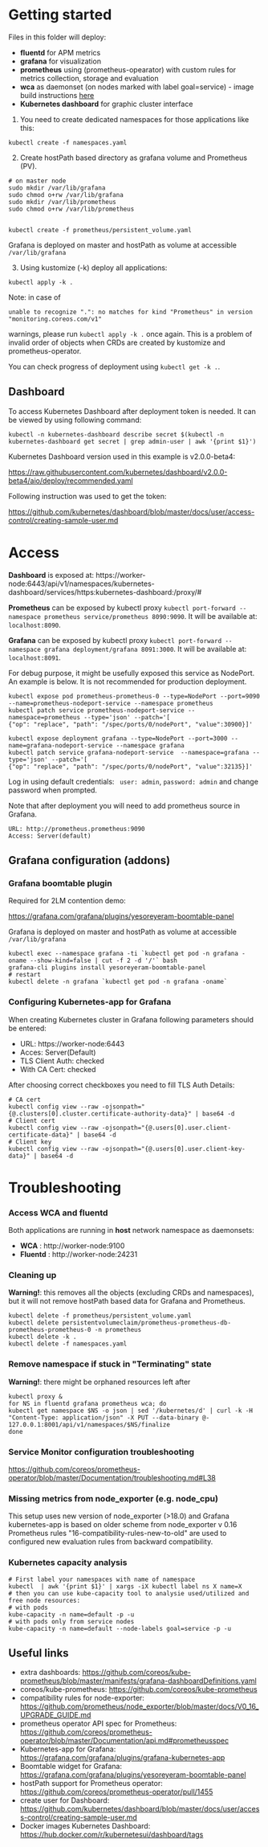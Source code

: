 Getting started
===============

Files in this folder will deploy:

- **fluentd** for APM metrics
- **grafana** for visualization
- **prometheus** using (prometheus-opearator) with custom rules for metrics collection, storage and 
  evaluation
- **wca** as daemonset (on nodes marked with label goal=service) - image build instructions [here](wca/README.md)
- **Kubernetes dashboard** for graphic cluster interface

1. You need to create dedicated namespaces for those applications like this:

```shell
kubectl create -f namespaces.yaml
```

2. Create hostPath based directory as grafana volume and Prometheus (PV).

```shell 
# on master node
sudo mkdir /var/lib/grafana
sudo chmod o+rw /var/lib/grafana
sudo mkdir /var/lib/prometheus
sudo chmod o+rw /var/lib/prometheus


kubectl create -f prometheus/persistent_volume.yaml
```

Grafana is deployed on master and hostPath as volume at accessible `/var/lib/grafana`

3. Using kustomize (-k) deploy all applications:

```shell
kubectl apply -k .
```

Note: in case of 

`unable to recognize ".": no matches for kind "Prometheus" in version "monitoring.coreos.com/v1"` 

warnings, please run `kubectl apply -k .` once again. This is a problem of invalid order of objects
when CRDs are created by kustomize and prometheus-operator.

You can check progress of deployment using `kubectl get -k .`.

## Dashboard

To access Kubernetes Dashboard after deployment token is needed. It can be viewed by using following command:

```
kubectl -n kubernetes-dashboard describe secret $(kubectl -n kubernetes-dashboard get secret | grep admin-user | awk '{print $1}')
```

Kubernetes Dashboard version used in this example is v2.0.0-beta4:

https://raw.githubusercontent.com/kubernetes/dashboard/v2.0.0-beta4/aio/deploy/recommended.yaml

Following instruction was used to get the token:

https://github.com/kubernetes/dashboard/blob/master/docs/user/access-control/creating-sample-user.md

# Access

**Dashboard**  is exposed at: https://worker-node:6443/api/v1/namespaces/kubernetes-dashboard/services/https:kubernetes-dashboard:/proxy/#

**Prometheus** can be exposed by kubectl proxy
`kubectl port-forward --namespace prometheus service/prometheus 8090:9090`.
It will be available at: `localhost:8090`.

**Grafana** can be exposed by kubectl proxy
`kubectl port-forward --namespace grafana deployment/grafana 8091:3000`.
It will be available at: `localhost:8091`.

For debug purpose, it might be usefully exposed this service as NodePort. An example is below. It is not recommended for production deployment.
```
kubectl expose pod prometheus-prometheus-0 --type=NodePort --port=9090 --name=prometheus-nodeport-service --namespace prometheus
kubectl patch service prometheus-nodeport-service --namespace=prometheus --type='json' --patch='[
{"op": "replace", "path": "/spec/ports/0/nodePort", "value":30900}]'

kubectl expose deployment grafana --type=NodePort --port=3000 --name=grafana-nodeport-service --namespace grafana
kubectl patch service grafana-nodeport-service  --namespace=grafana --type='json' --patch='[
{"op": "replace", "path": "/spec/ports/0/nodePort", "value":32135}]'
```

Log in using default credentials:
``
user: admin``,
``password: admin``
and change password when prompted.

Note that after deployment you will need to add prometheus source in Grafana.

```
URL: http://prometheus.prometheus:9090
Access: Server(default)
```

## Grafana configuration (addons)

### Grafana boomtable plugin

Required for 2LM contention demo:

https://grafana.com/grafana/plugins/yesoreyeram-boomtable-panel

Grafana is deployed on master and hostPath as volume at accessible `/var/lib/grafana`

```shell 
kubectl exec --namespace grafana -ti `kubectl get pod -n grafana -oname --show-kind=false | cut -f 2 -d '/'` bash
grafana-cli plugins install yesoreyeram-boomtable-panel
# restart 
kubectl delete -n grafana `kubectl get pod -n grafana -oname`
```

### Configuring Kubernetes-app for Grafana

When creating Kubernetes cluster in Grafana following parameters should be entered:

- URL: https://worker-node:6443
- Acces: Server(Default)
- TLS Client Auth: checked
- With CA Cert: checked

After choosing correct checkboxes you need to fill TLS Auth Details:

```shell
# CA cert
kubectl config view --raw -ojsonpath="{@.clusters[0].cluster.certificate-authority-data}" | base64 -d
# Client cert
kubectl config view --raw -ojsonpath="{@.users[0].user.client-certificate-data}" | base64 -d
# Client key
kubectl config view --raw -ojsonpath="{@.users[0].user.client-key-data}" | base64 -d
```

# Troubleshooting

### Access WCA and fluentd

Both applications are running in **host** network namespace as daemonsets:

- **WCA** : http://worker-node:9100
- **Fluentd** : http://worker-node:24231

### Cleaning up

**Warning!**: this removes all the objects (excluding CRDs and namespaces), but it will not remove
 hostPath based data for Grafana and Prometheus.

```shell
kubectl delete -f prometheus/persistent_volume.yaml
kubectl delete persistentvolumeclaim/prometheus-prometheus-db-prometheus-prometheus-0 -n prometheus
kubectl delete -k .
kubectl delete -f namespaces.yaml
```

### Remove namespace if stuck in "Terminating" state

**Warning!**: there might be orphaned resources left after

```shell
kubectl proxy &
for NS in fluentd grafana prometheus wca; do
kubectl get namespace $NS -o json | sed '/kubernetes/d' | curl -k -H "Content-Type: application/json" -X PUT --data-binary @- 127.0.0.1:8001/api/v1/namespaces/$NS/finalize
done
```

### Service Monitor configuration troubleshooting

https://github.com/coreos/prometheus-operator/blob/master/Documentation/troubleshooting.md#L38

### Missing metrics from node_exporter (e.g. node_cpu)

This setup uses new version of node_exporter (>18.0) and Grafana kubernetes-app is based on older scheme 
from node_exporter v 0.16
Prometheus rules "16-compatibility-rules-new-to-old" are used to configured new evaluation rules from backward compatibility.

### Kubernetes capacity analysis

```shell
# First label your namespaces with name of namespace
kubectl  | awk '{print $1}' | xargs -iX kubectl label ns X name=X
# then you can use kube-capacity tool to analysie used/utilized and free node resources:
# with pods 
kube-capacity -n name=default -p -u
# with pods only from service nodes
kube-capacity -n name=default --node-labels goal=service -p -u
```


## Useful links

- extra dashboards: https://github.com/coreos/kube-prometheus/blob/master/manifests/grafana-dashboardDefinitions.yaml
- coreos/kube-prometheus: https://github.com/coreos/kube-prometheus
- compatibility rules for node-exporter: https://github.com/prometheus/node_exporter/blob/master/docs/V0_16_UPGRADE_GUIDE.md
- prometheus operator API spec for Prometheus: https://github.com/coreos/prometheus-operator/blob/master/Documentation/api.md#prometheusspec
- Kubernetes-app for Grafana: https://grafana.com/grafana/plugins/grafana-kubernetes-app
- Boomtable widget for Grafana: https://grafana.com/grafana/plugins/yesoreyeram-boomtable-panel
- hostPath support for Prometheus operator: https://github.com/coreos/prometheus-operator/pull/1455
- create user for Dashboard: https://github.com/kubernetes/dashboard/blob/master/docs/user/access-control/creating-sample-user.md
- Docker images Kubernetes Dashboard: https://hub.docker.com/r/kubernetesui/dashboard/tags
